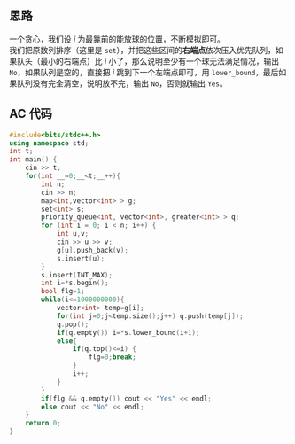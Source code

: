## 思路
一个贪心，我们设 $i$ 为最靠前的能放球的位置，不断模拟即可。  
我们把原数列排序（这里是 `set`），并把这些区间的**右端点**依次压入优先队列，如果队头（最小的右端点）比 $i$ 小了，那么说明至少有一个球无法满足情况，输出 `No`，如果队列是空的，直接把 $i$ 跳到下一个左端点即可，用 `lower_bound`，最后如果队列没有完全清空，说明放不完，输出 `No`，否则就输出 `Yes`。
## AC 代码
```cpp
#include<bits/stdc++.h>
using namespace std;
int t;
int main() {
	cin >> t;
	for(int __=0;__<t;__++){
		int n;
		cin >> n;
		map<int,vector<int> > g;
		set<int> s;
		priority_queue<int, vector<int>, greater<int> > q;
		for (int i = 0; i < n; i++) {
			int u,v;
			cin >> u >> v;
			g[u].push_back(v);
			s.insert(u);
		}
		s.insert(INT_MAX);
		int i=*s.begin();
		bool flg=1;
		while(i<=1000000000){
			vector<int> temp=g[i];
			for(int j=0;j<temp.size();j++) q.push(temp[j]);
			q.pop();
			if(q.empty()) i=*s.lower_bound(i+1);
			else{
				if(q.top()<=i) {
					flg=0;break;
				}
				i++;
			}
		}
		if(flg && q.empty()) cout << "Yes" << endl;
		else cout << "No" << endl;
	}
	return 0;
}

```